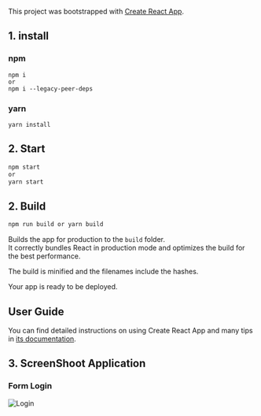 This project was bootstrapped with [Create React App](https://github.com/facebook/create-react-app).
## 1. install

### npm

```
npm i
or
npm i --legacy-peer-deps
```

### yarn

```
yarn install
```

## 2. Start

```sh
npm start
or
yarn start
```

## 2. Build

```sh
npm run build or yarn build
```

Builds the app for production to the `build` folder.<br>
It correctly bundles React in production mode and optimizes the build for the best performance.

The build is minified and the filenames include the hashes.<br>

Your app is ready to be deployed.

## User Guide

You can find detailed instructions on using Create React App and many tips in [its documentation](https://facebook.github.io/create-react-app/).

## 3. ScreenShoot Application

### Form Login

![Login](https://user-images.githubusercontent.com/33050162/189010363-dfb5efac-2f02-49ec-8028-dde0921ec31d.png)

